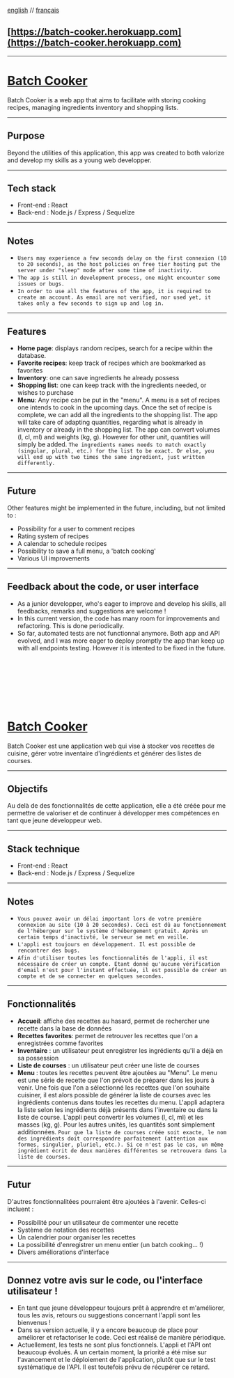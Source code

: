 [english](#english) // [français](#français)
## **[https://batch-cooker.herokuapp.com](https://batch-cooker.herokuapp.com)**

***

# [Batch Cooker](https://batch-cooker.herokuapp.com)

<a name="english"></a>
Batch Cooker is a web app that aims to facilitate with storing cooking recipes, managing ingredients inventory and shopping lists.

***


## Purpose

Beyond the utilities of this application, this app was created to both valorize and develop my skills as a young web developper.

***

## Tech stack

- Front-end : React
- Back-end : Node.js / Express / Sequelize

***

## Notes

- `Users may experience a few seconds delay on the first connexion (10 to 20 seconds), as the host policies on free tier hosting put the server under "sleep" mode after some time of inactivity.`
- `The app is still in development process, one might encounter some issues or bugs.`
- `In order to use all the features of the app, it is required to create an account. As email are not verified, nor used yet, it takes only a few seconds to sign up and log in.`

***

## Features

- **Home page**: displays random recipes, search for a recipe within the database.
- **Favorite recipes**: keep track of recipes which are bookmarked as favorites
- **Inventory**: one can save ingredients he already possess
- **Shopping list**: one can keep track with the ingredients needed, or wishes to purchase
- **Menu**: Any recipe can be put in the "menu". A menu is a set of recipes one intends to cook in the upcoming days. Once the set of recipe is complete, we can add all the ingredients to the shopping list. The app will take care of adapting quantities, regarding what is already in inventory or already in the shopping list. The app can convert volumes (l, cl, ml) and weights (kg, g). However for other unit, quantities will simply be added.
`The ingredients names needs to match exactly (singular, plural, etc.) for the list to be exact. Or else, you will end up with two times the same ingredient, just written differently.`

***

## Future

Other features might be implemented in the future, including, but not limited to :
- Possibility for a user to comment recipes
- Rating system of recipes
- A calendar to schedule recipes
- Possibility to save a full menu, a 'batch cooking'
- Various UI improvements

***

## Feedback about the code, or user interface

* As a junior developper, who's eager to improve and develop his skills, all feedbacks, remarks and suggestions are welcome !
* In this current version, the code has many room for improvements and refactoring. This is done periodically.
* So far, automated tests are not functionnal anymore. Both app and API evolved, and I was more eager to deploy promptly the app than keep up with all endpoints testing. However it is intented to be fixed in the future.


\
\
\
\
\
\
<a name="français"></a>
# [Batch Cooker](https://batch-cooker.herokuapp.com)

Batch Cooker est une application web qui vise à stocker vos recettes de cuisine, gérer votre inventaire d'ingrédients et générer des listes de courses.

***

## Objectifs

Au delà de des fonctionnalités de cette application, elle a été créée pour me permettre de valoriser et de continuer à développer mes compétences en tant que jeune développeur web. 

***

## Stack technique

- Front-end : React
- Back-end : Node.js / Express / Sequelize

***

## Notes

- `Vous pouvez avoir un délai important lors de votre première connexion au site (10 à 20 secondes). Ceci est dû au fonctionnement de l'hébergeur sur le système d'hébergement gratuit. Après un certain temps d'inactivté, le serveur se met en veille.`
- `L'appli est toujours en développement. Il est possible de rencontrer des bugs.`
- `Afin d'utiliser toutes les fonctionnalités de l'appli, il est nécessaire de créer un compte. Etant donné qu'aucune vérification d'email n'est pour l'instant effectuée, il est possible de créer un compte et de se connecter en quelques secondes.`

***

## Fonctionnalités

- **Accueil**: affiche des recettes au hasard, permet de rechercher une recette dans la base de données
- **Recettes favorites**: permet de retrouver les recettes que l'on a enregistrées comme favorites
- **Inventaire** : un utilisateur peut enregistrer les ingrédients qu'il a déjà en sa possession
- **Liste de courses** : un utilisateur peut créer une liste de courses
- **Menu** : toutes les recettes peuvent être ajoutées au "Menu". Le menu est une série de recette que l'on prévoit de préparer dans les jours à venir. Une fois que l'on a sélectionné les recettes que l'on souhaite cuisiner, il est alors possible de générer la liste de courses avec les ingrédients contenus dans toutes les recettes du menu. L'appli adaptera la liste selon les ingrédients déjà présents dans l'inventaire ou dans la liste de course. L'appli peut convertir les volumes (l, cl, ml) et les masses (kg, g). Pour les autres unités, les quantités sont simplement additionnées. 
`Pour que la liste de courses créée soit exacte, le nom des ingrédients doit correspondre parfaitement (attention aux formes, singulier, pluriel, etc.). Si ce n'est pas le cas, un même ingrédient écrit de deux manières différentes se retrouvera dans la liste de courses.` 

***

## Futur

D'autres fonctionnalitées pourraient être ajoutées à l'avenir. Celles-ci incluent :
- Possibilité pour un utilisateur de commenter une recette
- Système de notation des recettes
- Un calendrier pour organiser les recettes
- La possibilité d'enregistrer un menu entier (un batch cooking... !)
- Divers améliorations d'interface

***

## Donnez votre avis sur le code, ou l'interface utilisateur !

* En tant que jeune développeur toujours prêt à apprendre et m'améliorer, tous les avis, retours ou suggestions concernant l'appli sont les bienvenus !
* Dans sa version actuelle, il y a encore beaucoup de place pour améliorer et refactoriser le code. Ceci est réalisé de manière périodique.
* Actuellement, les tests ne sont plus fonctionnels. L'appli et l'API ont beaucoup évolués. A un certain moment, la priorité a été mise sur l'avancement et le déploiement de l'application, plutôt que sur le test systématique de l'API. Il est toutefois prévu de récupérer ce retard.

